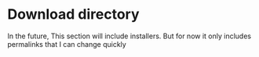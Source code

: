# Download directory

In the future, This section will include installers. But for now it only includes permalinks that I can change quickly
